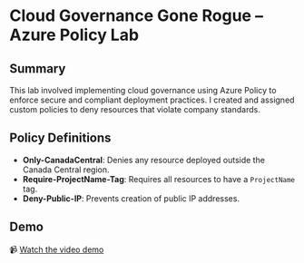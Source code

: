 # Cloud Governance Gone Rogue – Azure Policy Lab

## Summary
This lab involved implementing cloud governance using Azure Policy to enforce secure and compliant deployment practices. I created and assigned custom policies to deny resources that violate company standards.

## Policy Definitions
- **Only-CanadaCentral**: Denies any resource deployed outside the Canada Central region.
- **Require-ProjectName-Tag**: Requires all resources to have a `ProjectName` tag.
- **Deny-Public-IP**: Prevents creation of public IP addresses.

## Demo
📹 [Watch the video demo](https://youtu.be/zcNMeo6Y7rs)
